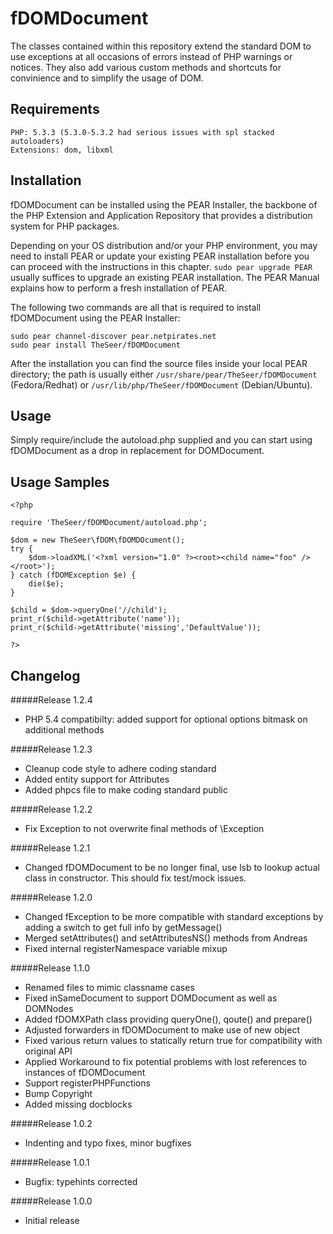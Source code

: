 fDOMDocument
============

The classes contained within this repository extend the standard DOM to use exceptions at
all occasions of errors instead of PHP warnings or notices. They also add various custom methods
and shortcuts for convinience and to simplify the usage of DOM.

Requirements
------------

    PHP: 5.3.3 (5.3.0-5.3.2 had serious issues with spl stacked autoloaders)
    Extensions: dom, libxml


Installation
------------
fDOMDocument can be installed using the PEAR Installer, the backbone of the PHP Extension and Application Repository that provides a distribution system for PHP packages.

Depending on your OS distribution and/or your PHP environment, you may need to install PEAR or update your existing PEAR installation before you can proceed with the instructions in this chapter.
``sudo pear upgrade PEAR`` usually suffices to upgrade an existing PEAR installation. The PEAR Manual explains how to perform a fresh installation of PEAR.

The following two commands are all that is required to install fDOMDocument using the PEAR Installer:

    sudo pear channel-discover pear.netpirates.net
    sudo pear install TheSeer/fDOMDocument

After the installation you can find the source files inside your local PEAR directory; the path is usually either
``/usr/share/pear/TheSeer/fDOMDocument`` (Fedora/Redhat) or ``/usr/lib/php/TheSeer/fDOMDocument`` (Debian/Ubuntu).


Usage
-----

Simply require/include the autoload.php supplied and you can start using fDOMDocument as a
drop in replacement for DOMDocument.

Usage Samples
-------------
    <?php
    
    require 'TheSeer/fDOMDocument/autoload.php';
    
    $dom = new TheSeer\fDOM\fDOMDOcument();
    try {
        $dom->loadXML('<?xml version="1.0" ?><root><child name="foo" /></root>');
    } catch (fDOMException $e) {
        die($e);
    }
    
    $child = $dom->queryOne('//child');
    print_r($child->getAttribute('name'));
    print_r($child->getAttribute('missing','DefaultValue'));
    
    ?>
    
Changelog
---------
#####Release 1.2.4
* PHP 5.4 compatibilty: added support for optional options bitmask on additional methods

#####Release 1.2.3
* Cleanup code style to adhere coding standard
* Added entity support for Attributes
* Added phpcs file to make coding standard public

#####Release 1.2.2
* Fix Exception to not overwrite final methods of \Exception

#####Release 1.2.1
* Changed fDOMDocument to be no longer final, use lsb to lookup actual class in constructor.
  This should fix test/mock issues.

#####Release 1.2.0
* Changed fException to be more compatible with standard exceptions by adding a switch to get full info by getMessage()
* Merged setAttributes() and setAttributesNS() methods from Andreas
* Fixed internal registerNamespace variable mixup

#####Release 1.1.0
* Renamed files to mimic classname cases
* Fixed inSameDocument to support DOMDocument as well as DOMNodes
* Added fDOMXPath class providing queryOne(), qoute() and prepare()
* Adjusted forwarders in fDOMDocument to make use of new object
* Fixed various return values to statically return true for compatibility with original API
* Applied Workaround to fix potential problems with lost references to instances of fDOMDocument
* Support registerPHPFunctions
* Bump Copyright
* Added missing docblocks

#####Release 1.0.2
* Indenting and typo fixes, minor bugfixes

#####Release 1.0.1
* Bugfix: typehints corrected

#####Release 1.0.0
* Initial release
